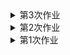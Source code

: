 <details>
<summary>第3次作业</summary>
<mark><font color=darkred>
  [数据集]（https://www.kaggle.com/eliasdabbas/gold-reserves-by-country-quarterly）
  
  使用工具：图表秀、文图、百度图说
  
  呈现：
&emsp;&emsp;
</font></mark></summary>
</details>

<details>
<summary>第2次作业</summary>
<mark><font color=darkred>
1.《[上海市公共数据和一网通办管理办法](http://wap.sh.gov.cn/nw2/nw2314/nw2319/nw2407/nw45024/u26aw62638.html)》《福建省政务数据管理办法》《成都市公共数据管理应用规定》《政府信息公开条例》等。
  
  参考链接：http://www.pkulaw.cn/fulltext_form.aspx?Gid=1510206959
  
  北京市政务数据资源网，上海市政府数据服务网，开放广东，广州市政府数据统一开放平台，苏州市政府数据开放平台，浙江政务服务网“数据开放”专题网站等。
  
  参考链接：http://www.tanmer.com/blog/451
2.2012：8.1%，7.6%，7.4%，7.9%
  2013：7.7%，7.6%，7.7%，7.7%
  2014：7.4%，7.5%，7.3%，7.4%
  2015：7.0%，7.0%，6.9%，6.8%
  2016：6.7%，6.7%，6.7%，6.8%
  2017：6.8%，6.8%，6.7%，6.7%
  2018：6.8%，6.7%，6.5%，6.4%
  
  统计指标：国内生产总值当季值
  
  数据页面：http://data.stats.gov.cn/easyquery.htm?cn=B01
  
  计算步骤：用当季度GDP减去上季度GDP，再除以上季度GDP即可
</font></mark></summary>
</details>




<details>
<summary>第1次作业</summary>
<mark><font color=darkred>
&emsp;&emsp;在本次数据的记录和与其他同学的交流中，我更明显地意识到生活中所有事情都是可以以数据的形式进行收集的，而不仅仅是一些类似数据新闻、市场分析的大事才有必要进行数据统计，这也加深了我对数据的敏感，希望今后能在这一方面学到更多。

&emsp;&emsp;在今天这个网络、信息高度发达的时代，公民的很多个人信息都会被收集。诸如网络上喜欢浏览哪类消息、视频；最近是否买了车、车险；网购时的消费倾向和消费习惯等。同时我们的很多社会行为都会被网络记录下来。收集这些信息的人不尽相同，总的来说主要是服务于我们的媒体、应用；有利益关系的商家；政府出于国家利益和社会利益方面的考虑下也会进行记录收集，等等。
</font></mark></summary>
</details>
